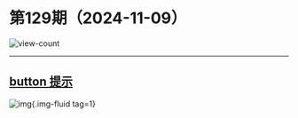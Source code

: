 # 第129期（2024-11-09）

![view-count](https://count.getloli.com/@xiaoxuan6-weekly-20241109)

---
## [button 提示](https://atomiks.github.io/tippyjs)
![img](https://ghfast.top/https://raw.githubusercontent.com/xiaoxuan6/weekly/main/docs/static/images/2024-11-09/1731154412.png){.img-fluid tag=1}
